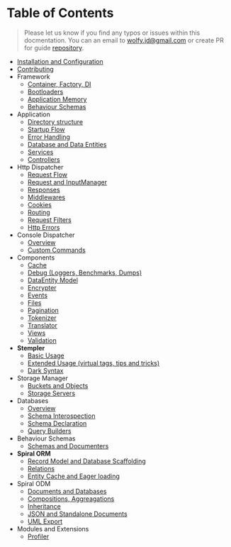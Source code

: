 # Table of Contents
> Please let us know if you find any typos or issues within this docmentation. You can an email to wolfy.jd@gmail.com or create PR for guide [repository](https://github.com/spiral/guide).

* [Installation and Configuration](installation.md)
* [Contributing](contributing.md)
* Framework
    * [Container, Factory, DI](framework/container.md)
    * [Bootloaders](framework/bootloaders.md)
    * [Application Memory](framework/memory.md)
    * [Behaviour Schemas](framework/schemas.md)
* Application
    * [Directory structure](application/directories.md)
    * [Startup Flow](application/startup.md)
    * [Error Handling](application/errors.md)
    * [Database and Data Entities](application/entities.md)
    * [Services](application/services.md)
    * [Controllers](application/controllers.md)
* Http Dispatcher
    * [Request Flow](http/flow.md)
    * [Request and InputManager](http/input.md)
    * [Responses](http/responses.md)
    * [Middlewares](http/middlewares.md)
    * [Cookies](http/cookies.md)
    * [Routing](http/routing.md)
    * [Request Filters](http/filters.md)
    * [Http Errors](http/errors.md)
* Console Dispatcher
    * [Overview](console/commands.md)
    * [Custom Commands](console/scaffolding.md)
* Components
    * [Cache](components/cache.md)
    * [Debug (Loggers, Benchmarks, Dumps)](components/debug.md)
    * [DataEntity Model](components/entity.md)
    * [Encrypter](components/encrypter.md)
    * [Events](components/events.md)
    * [Files](components/files.md)
    * [Pagination](components/pagination.md)
    * [Tokenizer](components/tokenizer.md)
    * [Translator](components/translator.md)
    * [Views](components/views.md)
    * [Validation](components/validation.md)
* **Stempler**
    * [Basic Usage](stempler/basics.md)
    * [Extended Usage (virtual tags, tips and tricks)](stempler/expert.md)
    * [Dark Syntax](stempler/dark.md)
* Storage Manager
    * [Buckets and Objects](storage/overview.md)
    * [Storage Servers](storage/servers.md)
* Databases
    * [Overview](database/overview.md)
    * [Schema Interospection](database/introspection.md)
    * [Schema Declaration](database/declaration.md)
    * [Query Builders](database/builders.md)
* Behaviour Schemas
    * [Schemas and Documenters](schemas.md)
* **Spiral ORM**
    * [Record Model and Database Scaffolding](orm/basics.md)
    * [Relations](orm/relations.md)
    * [Entity Cache and Eager loading](orm/loading.md)
* Spiral ODM
    * [Documents and Databases](odm/basics.md)
    * [Compositions, Aggreagations](odm/oop.md)
    * [Inheritance](odm/inheritance.md)
    * [JSON and Standalone Documents](odm/standalone.md)
    * [UML Export](odm/uml.md)
* Modules and Extensions
    * [Profiler](modules/profiler.md)
